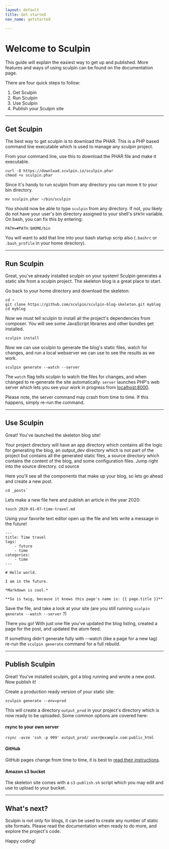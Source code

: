 ```yaml
---
layout: default
title: Get started
nav_name: getstarted

---
```


# Welcome to Sculpin

This guide will explain the easiest way to get up and published. More features and ways of using sculpin can be found on the documentation page.

There are four quick steps to follow:

1. Get Sculpin
1. Run Sculpin
1. Use Sculpin
1. Publish your Sculpin site

<hr>

## Get Sculpin

The best way to get sculpin is to download the PHAR. This is a PHP based command line executable which is used to manage any sculpin project.

From your command line, use this to download the PHAR file and make it executable.

    curl -O https://download.sculpin.io/sculpin.phar
    chmod +x sculpin.phar

Since it's handy to run sculpin from any directory you can move it to your bin directory.

    mv sculpin.phar ~/bin/sculpin

You should now be able to type `sculpin` from any directory. If not, you likely do not have your user's bin directory assigned to your shell's `$PATH` variable. On bash, you can fix this by entering:

    PATH=#PATH:$HOME/bin

You will want to add that line into your bash startup scrip also (`.bashrc` or `.bash_profile` in your home directory).

<hr>

## Run Sculpin

Great, you've already installed sculpin on your system! Sculpin generates a static site from a sculpin project. The skeleton blog is a great place to start.

Go back to your home directory and download the skeleton:

    cd ~
    git clone https://github.com/sculpin/sculpin-blog-skeleton.git myblog
    cd myblog

Now we must tell sculpin to install all the project's dependencies from composer. You will see some JavaScript libraries and other bundles get installed.

    sculpin install

Now we can use sculpin to generate the blog's static files, watch for changes, and run a local webserver we can use to see the results as we work.

    sculpin generate --watch --server

The `watch` flag tells sculpin to watch the files for changes, and when changed to re-generate the site automatically. `server` launches PHP's web server which lets you see your work in progress from [localhost:8000](http://localhost:8000).

Please note, the server command may crash from time to time. If this happens, simply re-run the command.

<hr>

## Use Sculpin

Great! You've launched the skeleton blog site!

Your project directory will have an app directory which contains all the logic for generating the blog, an output_dev directory which is not part of the project but contains all the generated static files, a source directory which contains the content of the blog, and some configuration files. Jump right into the source directory.
    cd source

Here you'll see all the components that make up your blog, so lets go ahead and create a new post.

    cd _posts`

Lets make a new file here and publish an article in the year 2020:

    touch 2020-01-07-time-travel.md

Using your favorite text editor open up the file and lets write a message in the future!

    ---
    title: Time travel
    tags:
        - future
        - time
    categories:
        - time
    ---

    # Hello world.
    
    I am in the future.

    *Markdown is cool.*

    **So is twig, because it knows this page's name is: {{ page.title }}**

Save the file, and take a look at your site (are you still running `sculpin generate --watch --server` ?)

There you go! With just one file you've updated the blog listing, created a page for the post, and updated the atom feed.

If something didn't generate fully with --watch (like a page for a new tag) re-run the `sculpin generate` command for a full rebuild.

<hr>

## Publish Sculpin

Great! You've installed sculpin, got a blog running and wrote a new post. Now publish it!

Create a production ready version of your static site:

    sculpin generate --env=prod

This will create a directory `output_prod` in your project's directory which is now ready to be uploaded. Some common options are covered here:

#### rsync to your own server

    rsync -avze 'ssh -p 999' output_prod/ user@example.com:public_html

#### GitHub

GitHub pages change from time to time, it is best to [read their instructions][1].

#### Amazon s3 bucket

The skeleton site comes with a `s3-publish.sh` script which you may edit and use to upload to your bucket.

<hr>

## What's next?

Sculpin is not only for blogs, it can be used to create any number of static site formats. Please read the documentation when ready to do more, and explore the project's code.

Happy coding!


[1]: http://pages.github.com/
